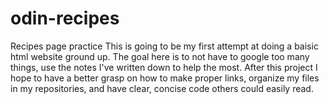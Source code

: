 # odin-recipes
Recipes page practice
This is going to be my first attempt at doing a baisic html website ground up. The goal here is to not have to google too many things, use the notes I've written down to help the most. After this project I hope to have a better grasp on how to make proper links, organize my files in my repositories, and have clear, concise code others could easily read.